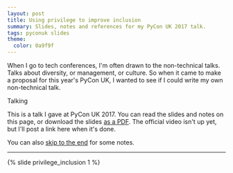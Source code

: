 ```yaml
---
layout: post
title: Using privilege to improve inclusion
summary: Slides, notes and references for my PyCon UK 2017 talk.
tags: pyconuk slides
theme:
  color: 0a9f9f
---
```


When I go to tech conferences, I'm often drawn to the non-technical talks.
Talks about diversity, or management, or culture.
So when it came to make a proposal for this year's PyCon UK, I wanted to see if I could write my own non-technical talk.

Talking

This is a talk I gave at PyCon UK 2017.
You can read the slides and notes on this page, or download the slides [as a PDF](/slides/privilege_inclusion/privilege_inclusion_slides.pdf).
The official video isn't up yet, but I'll post a link here when it's done.

You can also [skip to the end](#notes) for some notes.

<!-- summary -->

---

{% slide privilege_inclusion 1 %}
